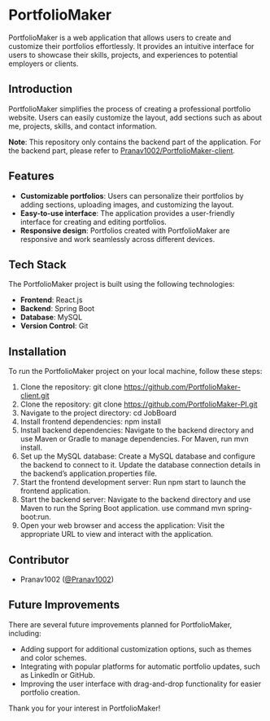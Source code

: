 # PortfolioMaker

PortfolioMaker is a web application that allows users to create and customize their portfolios effortlessly. It provides an intuitive interface for users to showcase their skills, projects, and experiences to potential employers or clients.

## Introduction

PortfolioMaker simplifies the process of creating a professional portfolio website. Users can easily customize the layout, add sections such as about me, projects, skills, and contact information.

**Note**: This repository only contains the backend part of the application. For the backend part, please refer to [Pranav1002/PortfolioMaker-client](https://github.com/Pranav1002/PortfolioMaker-client).


## Features

- **Customizable portfolios**: Users can personalize their portfolios by adding sections, uploading images, and customizing the layout.
- **Easy-to-use interface**: The application provides a user-friendly interface for creating and editing portfolios.
- **Responsive design**: Portfolios created with PortfolioMaker are responsive and work seamlessly across different devices.

## Tech Stack

The PortfolioMaker project is built using the following technologies:

- **Frontend**: React.js
- **Backend**: Spring Boot
- **Database**: MySQL
- **Version Control**: Git

## Installation

To run the PortfolioMaker project on your local machine, follow these steps:

1. Clone the repository: git clone https://github.com/PortfolioMaker-client.git
2. Clone the repository: git clone https://github.com/PortfolioMaker-PI.git
3. Navigate to the project directory: cd JobBoard
4. Install frontend dependencies: npm install
5. Install backend dependencies: Navigate to the backend directory and use Maven or Gradle to manage dependencies. For Maven, run mvn install.
6. Set up the MySQL database: Create a MySQL database and configure the backend to connect to it. Update the database connection details in the backend’s application.properties file.
7. Start the frontend development server: Run npm start to launch the frontend application.
8. Start the backend server: Navigate to the backend directory and use Maven to run the Spring Boot application. use command mvn spring-boot:run.
9. Open your web browser and access the application: Visit the appropriate URL to view and interact with the application.

## Contributor

- Pranav1002 ([@Pranav1002](https://github.com/Pranav1002))

## Future Improvements

There are several future improvements planned for PortfolioMaker, including:

- Adding support for additional customization options, such as themes and color schemes.
- Integrating with popular platforms for automatic portfolio updates, such as LinkedIn or GitHub.
- Improving the user interface with drag-and-drop functionality for easier portfolio creation.

Thank you for your interest in PortfolioMaker!
